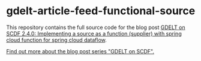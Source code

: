 # gdelt-article-feed-functional-source

This repository contains the full source code for the blog post [GDELT on SCDF 2.4.0: Implementing a source as a function (supplier) with spring cloud  function for spring cloud dataflow](https://www.syscrest.com/2020/03/gdelt-on-scdf-2-4-0-implementing-a-source-as-a-function-supplier-with-spring-cloud-function-for-spring-cloud-dataflow/).



[Find out more about the blog post series "GDELT on SCDF".](https://www.syscrest.com/2019/08/blog-post-series-processing-gdeltproject-dot-org-data-with-spring-cloud-data-flow-2-2-0-on-kubernetes/)

